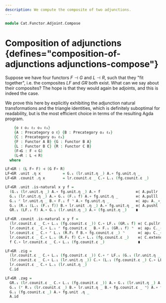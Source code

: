 ```yaml
---
description: We compute the composite of two adjunctions.
---
```

<!--
```agda
{-# OPTIONS --lossy-unification #-}
open import Cat.Functor.Adjoint
open import Cat.Prelude

import Cat.Functor.Reasoning
import Cat.Reasoning
```
-->

```agda
module Cat.Functor.Adjoint.Compose
```

# Composition of adjunctions {defines="composition-of-adjunctions adjunctions-compose"}

Suppose we have four functors $F \dashv G$ and $L \dashv R$, such that
they "fit together", i.e. the composites $LF$ and $GR$ both exist. What
can we say about their composites? The hope is that they would again be
adjoints, and this is indeed the case.

We prove this here by explicitly exhibiting the adjunction natural
transformations and the triangle identities, which is definitely
suboptimal for readability, but is the most efficient choice in terms of
the resulting Agda program.

```agda
    {o ℓ o₂ ℓ₂ o₃ ℓ₃}
    {A : Precategory o ℓ} {B : Precategory o₂ ℓ₂}
    {C : Precategory o₃ ℓ₃}
    {F : Functor A B} {G : Functor B A}
    {L : Functor B C} {R : Functor C B}
    (F⊣G : F ⊣ G)
    (L⊣R : L ⊣ R)
  where
```

<!--
```agda
private
  module fg = _⊣_ F⊣G
  module lr = _⊣_ L⊣R
  module A = Cat.Reasoning A
  module B = Cat.Reasoning B
  module C = Cat.Reasoning C
  module F = Cat.Functor.Reasoning F
  module G = Cat.Functor.Reasoning G
  module L = Cat.Functor.Reasoning L
  module R = Cat.Functor.Reasoning R
  open _⊣_
  open _=>_
  module LF = Functor (L F∘ F)
  module GR = Functor (G F∘ R)
```
-->

```agda
LF⊣GR : (L F∘ F) ⊣ (G F∘ R)
LF⊣GR .unit .η x          = G.₁ (lr.unit.η _) A.∘ fg.unit.η _
LF⊣GR .counit .η x        = lr.counit.ε _ C.∘ L.₁ (fg.counit.ε _)

LF⊣GR .unit .is-natural x y f =
  (G.₁ (lr.unit.η _) A.∘ fg.unit.η _) A.∘ f                ≡⟨ A.pullr (fg.unit.is-natural _ _ _) ⟩
  G.₁ (lr.unit.η _) A.∘ G.₁ (F.₁ f) A.∘ fg.unit.η _        ≡⟨ A.pulll (sym (G.F-∘ _ _)) ⟩
  G.₁ ⌜ lr.unit.η _ B.∘ F.₁ f ⌝ A.∘ fg.unit.η _            ≡⟨ ap₂ A._∘_ (ap G.₁ (lr.unit.is-natural _ _ _)) refl ⟩
  G.₁ (R.₁ (L.₁ (F.₁ f)) B.∘ lr.unit .η _) A.∘ fg.unit.η _ ≡⟨ A.pushl (G.F-∘ _ _) ⟩
  GR.₁ (LF.₁ f) A.∘ G.₁ (lr.unit.η _) A.∘ (fg.unit.η _)    ∎

LF⊣GR .counit .is-natural x y f =
  (lr.counit.ε _ C.∘ L.₁ (fg.counit.ε _)) C.∘ LF.₁ (GR.₁ f) ≡⟨ C.pullr (sym (L.F-∘ _ _)) ⟩
  lr.counit.ε _ C.∘ L.₁ ⌜ fg.counit.ε _ B.∘ F.₁ (GR.₁ f) ⌝  ≡⟨ ap₂ C._∘_ refl (ap L.₁ (fg.counit.is-natural _ _ _)) ⟩
  lr.counit.ε _ C.∘ ⌜ L.₁ (R.F₁ f B.∘ fg.counit.ε _) ⌝      ≡⟨ ap₂ C._∘_ refl (L.F-∘ _ _) ⟩
  lr.counit.ε _ C.∘ L.₁ (R.F₁ f) C.∘ L.₁ (fg.counit.ε _)    ≡⟨ C.extendl (lr.counit.is-natural _ _ _) ⟩
  f C.∘ lr.counit.ε _ C.∘ L.₁ (fg.counit.ε _)               ∎

LF⊣GR .zig =
  (lr.counit.ε _ C.∘ L.₁ (fg.counit.ε _)) C.∘ ⌜ LF.₁ (G.₁ (lr.unit.η _) A.∘ fg.unit.η _) ⌝ ≡⟨ C.extendr (ap₂ C._∘_ refl (LF.F-∘ _ _) ∙ L.extendl (fg.counit.is-natural _ _ _)) ⟩
  (lr.counit.ε _ C.∘ L.₁ (lr.unit.η _)) C.∘ (L.₁ (fg.counit.ε _) C.∘ LF.₁ (fg.unit.η _))   ≡⟨ C.elimr (L.annihilate fg.zig) ⟩
  lr.counit.ε _ C.∘ L.₁ (lr.unit.η _)                                                      ≡⟨ lr.zig ⟩
  C.id                                                                                     ∎

LF⊣GR .zag =
  GR.₁ (lr.counit.ε _ C.∘ L.₁ (fg.counit.ε _)) A.∘ G.₁ (lr.unit.η _) A.∘ fg.unit .η _ ≡⟨ A.pulll (G.collapse (B.pushl (R.F-∘ _ _) ∙ ap₂ B._∘_ refl (sym (lr.unit.is-natural _ _ _)))) ⟩
  G.₁ (⌜ R.₁ (lr.counit.ε _) B.∘ lr.unit.η _ B.∘ fg.counit.ε _ ⌝) A.∘ fg.unit .η _    ≡⟨ ap₂ A._∘_ (ap G.₁ (B.cancell lr.zag)) refl ⟩
  G.₁ (fg.counit.ε _) A.∘ fg.unit .η _                                                ≡⟨ fg.zag ⟩
  A.id                                                                                ∎
```
